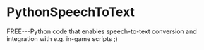 # PythonSpeechToText
FREE---Python code that enables speech-to-text conversion and integration with e.g. in-game scripts ;)

